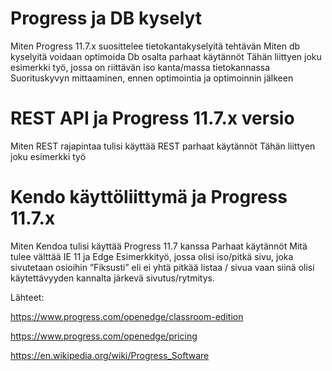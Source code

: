 # Progress ja DB kyselyt

Miten Progress 11.7.x suosittelee tietokantakyselyitä tehtävän
Miten db kyselyitä voidaan optimoida
Db osalta parhaat käytännöt
Tähän liittyen joku esimerkki työ, jossa on riittävän iso kanta/massa tietokannassa
Suorituskyvyn mittaaminen, ennen optimointia ja optimoinnin jälkeen

 
# REST API ja Progress 11.7.x versio

Miten REST rajapintaa tulisi käyttää
REST parhaat käytännöt
Tähän liittyen joku esimerkki työ

 

# Kendo käyttöliittymä ja Progress 11.7.x

Miten Kendoa tulisi käyttää Progress 11.7 kanssa
Parhaat käytännöt
Mitä tulee välttää
IE 11 ja Edge
Esimerkkityö, jossa olisi iso/pitkä sivu, joka sivutetaan osioihin ”Fiksusti” eli ei yhtä pitkää listaa / sivua vaan siinä olisi käytettävyyden kannalta järkevä sivutus/rytmitys.


Lähteet:

https://www.progress.com/openedge/classroom-edition

https://www.progress.com/openedge/pricing

https://en.wikipedia.org/wiki/Progress_Software
